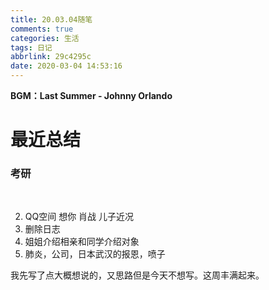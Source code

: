 ```yaml
---
title: 20.03.04随笔
comments: true
categories: 生活
tags: 日记
abbrlink: 29c4295c
date: 2020-03-04 14:53:16
---
```


**BGM：Last Summer - Johnny Orlando**

# 最近总结

### 考研

&emsp;&emsp;

2. QQ空间 想你 肖战 儿子近况
3. 删除日志
4. 姐姐介绍相亲和同学介绍对象
5. 肺炎，公司，日本武汉的报恩，喷子

我先写了点大概想说的，又思路但是今天不想写。这周丰满起来。
